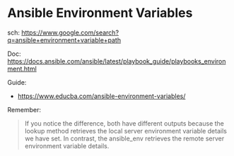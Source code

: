 # Ansible Environment Variables
sch: https://www.google.com/search?q=ansible+environment+variable+path

Doc: https://docs.ansible.com/ansible/latest/playbook_guide/playbooks_environment.html

Guide:
- https://www.educba.com/ansible-environment-variables/

Remember:
>If you notice the difference, both have different outputs because the lookup method retrieves the local server environment variable details we have set. In contrast, the ansible_env retrieves the remote server environment variable details.
